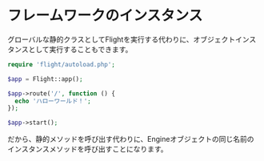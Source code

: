 # フレームワークのインスタンス

グローバルな静的クラスとしてFlightを実行する代わりに、オブジェクトインスタンスとして実行することもできます。

```php
require 'flight/autoload.php';

$app = Flight::app();

$app->route('/', function () {
  echo 'ハローワールド！';
});

$app->start();
```

だから、静的メソッドを呼び出す代わりに、Engineオブジェクトの同じ名前のインスタンスメソッドを呼び出すことになります。